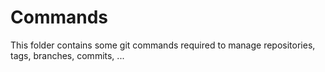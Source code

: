 # Commands
This folder contains some git commands required to manage repositories, tags, branches, commits, ...
